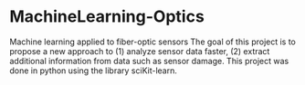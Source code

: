 # MachineLearning-Optics
Machine learning applied to fiber-optic sensors
The goal of this project is to propose a new approach to (1) analyze sensor data faster, (2) extract additional information from data such as sensor damage. This project was done in python using the library sciKit-learn. 
